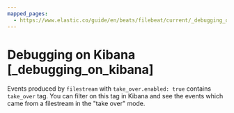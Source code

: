 ```yaml
---
mapped_pages:
  - https://www.elastic.co/guide/en/beats/filebeat/current/_debugging_on_kibana.html
---
```


# Debugging on Kibana [_debugging_on_kibana]

Events produced by `filestream` with `take_over.enabled: true` contains `take_over` tag. You can filter on this tag in Kibana and see the events which came from a filestream in the "take over" mode.


